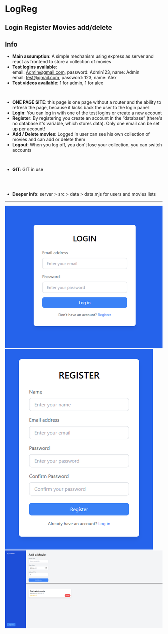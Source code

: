 # LogReg
Login Register Movies add/delete
---

## **Info**

- **Main assumption**: A simple mechanism using express as server and react as frontend to store a collection of movies
- **Test logins available**: </br >
 email: Admin@gmail.com, password: Admin123, name: Admin </br >
 email: test@gmail.com, password: 123, name: Alex
- **Test videos available**: 1 for admin, 1 for alex

<br />

  
- **ONE PAGE SITE**: this page is one page without a router and the ability to refresh the page, because it kicks back the user to the login panel
- **Login**: You can log in with one of the test logins or create a new account
- **Register**: By registering you create an account in the “database” (there's no database it's variable, which stores data). Only one email can be set up per account!
- **Add / Delete movies**: Logged in user can see his own collection of movies and can add or delete them
- **Logout**: When you log off, you don't lose your collection, you can switch accounts
</br >
  
- **GIT**: GIT in use
</br >
</br >
  
- **Deeper info**: server > src > data > data.mjs for users and movies lists
---

![Login](images/logregsc1.png) 
![Register](images/logregsc2.png) 
![Dashboard](images/logregsc3.png)

